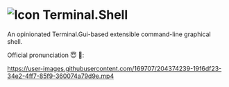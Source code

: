![Icon](https://raw.githubusercontent.com/devlooped/tsh/main/assets/img/icon-32.png) Terminal.Shell
============

An opinionated Terminal.Gui-based extensible command-line graphical shell. 

Official pronunciation :innocent: :speak_no_evil::


https://user-images.githubusercontent.com/169707/204374239-19f6df23-34e2-4ff7-85f9-360074a79d9e.mp4

